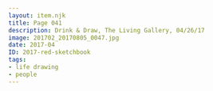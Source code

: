 ```yaml
---
layout: item.njk
title: Page 041
description: Drink & Draw, The Living Gallery, 04/26/17
image: 201702_20170805_0047.jpg
date: 2017-04
ID: 2017-red-sketchbook
tags:  
- life drawing 
- people
---
```

